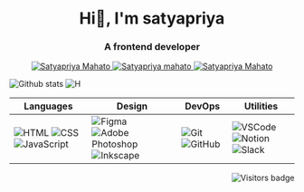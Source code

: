 <h1 align="center">
  Hi👋, I'm satyapriya
</h1>
<h3 align="center">
  A frontend developer
</h3>

<p align="center">
  <a href="mailto:satyapriyamahto@gmail.com">
    <img src="https://img.shields.io/badge/-Satyapriya%20Mahato-black?logo=gmail&style=flat&logoColor=ffffff&link=mailto:satyapriyamahto@gmail.com" alt="Satyapriya Mahato" />
  </a> 
  <a href="https://linkedin.com/in/sayapriyamahato" target="_blank">
    <img src="https://img.shields.io/badge/-Satyapriya%20Mahato-black?logo=linkedin&link=https://linkedin.com/in/satyapriyamahato" alt="Satyapriya mahato" />
  </a> 
  <a href="https://stackoverflow.com/users/2774496/service-paradis" target="_blank">
    <img src="https://img.shields.io/badge/-Satyapriya%20Mahato-black?logo=stackoverflow&logoColor=ffffff&link=https://stackoverflow.com/users/2774496/satyapriya-mahato"  alt="Satyapriya Mahato" />
  </a>
</p>


![Github stats](https://github-readme-stats.vercel.app/api?username=satyapriyamahato&hide_border=true&show_icons=true&theme=transparent&rank_icon=github)
![H](https://streak-stats.demolab.com/?user=satyapriyamahato&hide_border=true&theme=transparent&card_width=400&stroke=transparent)

Languages | Design | DevOps | Utilities 
--------- | ------ | ------ | --------- 
![HTML](https://img.shields.io/badge/-HTML-000?style=flat&logo=html5&logoColor=white&color=black) ![CSS](https://img.shields.io/badge/-CSS-000?style=flat&logo=css3&logoColor=white&color=black) ![JavaScript](https://img.shields.io/badge/-JavaScript-000?style=flat&logoColor=white&logo=javascript&color=black) | ![Figma](https://img.shields.io/badge/-Figma-black?style=flat&logo=figma&logoColor=white) ![Adobe Photoshop](https://img.shields.io/badge/-Photoshop-black?style=flat&logo=adobe-photoshop&logoColor=white) ![Inkscape](https://img.shields.io/badge/-Illustrator-black?style=flat&logo=inkscape&logoColor=white) | ![Git](https://img.shields.io/badge/-Git-black?style=flat&logo=git&logoColor=white)![GitHub](https://img.shields.io/badge/-Github-black?style=flat&logo=github&logoColor=white) | ![VSCode](https://img.shields.io/badge/-VSCode-black?style=flat&logo=visual-studio-code&logoColor=white) ![Notion](https://img.shields.io/badge/-Notion-black?style=flat&logo=notion&logoColor=white) ![Slack](https://img.shields.io/badge/-Slack-black?style=flat&logo=slack&logoColor=white)


<a href="https://badges.pufler.dev">
    <img align="right" src="https://badges.pufler.dev/visits/tassiaaccioly/tassiaaccioly?color=black" alt="Visitors badge" />
 </a>
